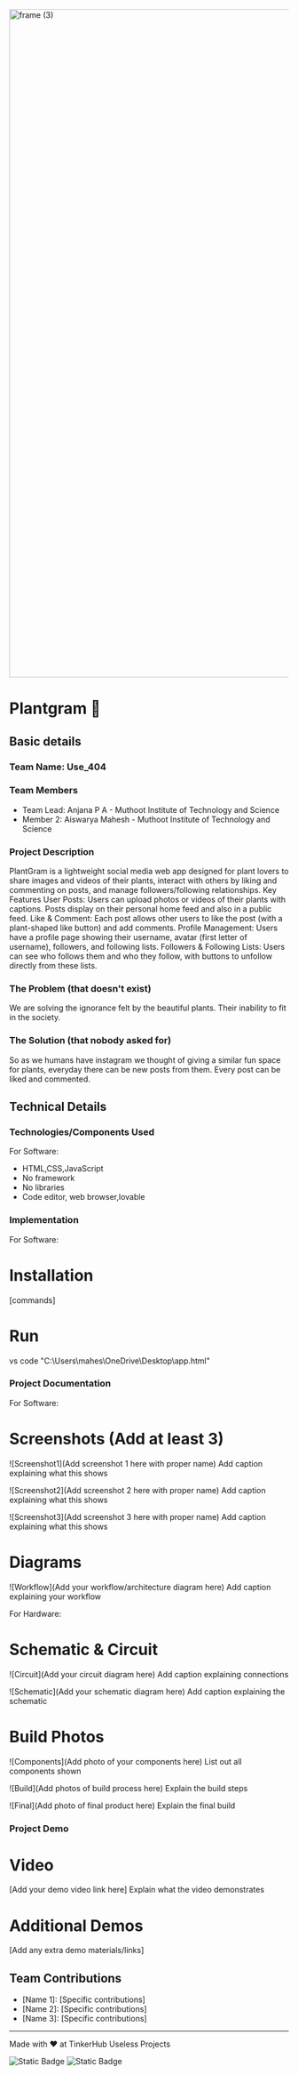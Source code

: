 <img width="3188" height="1202" alt="frame (3)" src="https://github.com/user-attachments/assets/517ad8e9-ad22-457d-9538-a9e62d137cd7" />


# Plantgram 🎯


## Basic details
### Team Name: Use_404


### Team Members
- Team Lead: Anjana P A - Muthoot Institute of Technology and Science
- Member 2: Aiswarya Mahesh - Muthoot Institute of Technology and Science

### Project Description
PlantGram is a lightweight social media web app designed for plant lovers to share images and videos of their plants, interact with others by liking and commenting on posts, and manage followers/following relationships.
Key Features
User Posts:
Users can upload photos or videos of their plants with captions. Posts display on their personal home feed and also in a public feed.
Like & Comment:
Each post allows other users to like the post (with a plant-shaped like button) and add comments.
Profile Management:
Users have a profile page showing their username, avatar (first letter of username), followers, and following lists.
Followers & Following Lists:
Users can see who follows them and who they follow, with buttons to unfollow directly from these lists.


### The Problem (that doesn't exist)
We are solving the ignorance felt by the beautiful plants. Their inability to fit in the society.

### The Solution (that nobody asked for)
So as we humans have instagram we thought of giving a similar fun space for plants, everyday there can be new posts from them. Every post can be liked and commented.

## Technical Details
### Technologies/Components Used
For Software:
- HTML,CSS,JavaScript
- No framework
- No libraries
- Code editor, web browser,lovable


### Implementation
For Software:
# Installation
[commands]

# Run
vs code "C:\Users\mahes\OneDrive\Desktop\app.html"

### Project Documentation
For Software:

# Screenshots (Add at least 3)
![Screenshot1](Add screenshot 1 here with proper name)
Add caption explaining what this shows

![Screenshot2](Add screenshot 2 here with proper name)
Add caption explaining what this shows

![Screenshot3](Add screenshot 3 here with proper name)
Add caption explaining what this shows

# Diagrams
![Workflow](Add your workflow/architecture diagram here)
Add caption explaining your workflow

For Hardware:

# Schematic & Circuit
![Circuit](Add your circuit diagram here)
Add caption explaining connections

![Schematic](Add your schematic diagram here)
Add caption explaining the schematic

# Build Photos
![Components](Add photo of your components here)
List out all components shown

![Build](Add photos of build process here)
Explain the build steps

![Final](Add photo of final product here)
Explain the final build

### Project Demo
# Video
[Add your demo video link here]
Explain what the video demonstrates

# Additional Demos
[Add any extra demo materials/links]

## Team Contributions
- [Name 1]: [Specific contributions]
- [Name 2]: [Specific contributions]
- [Name 3]: [Specific contributions]

---
Made with ❤ at TinkerHub Useless Projects 

![Static Badge](https://img.shields.io/badge/TinkerHub-24?color=%23000000&link=https%3A%2F%2Fwww.tinkerhub.org%2F)
![Static Badge](https://img.shields.io/badge/UselessProjects--25-25?link=https%3A%2F%2Fwww.tinkerhub.org%2Fevents%2FQ2Q1TQKX6Q%2FUseless%2520Projects)
